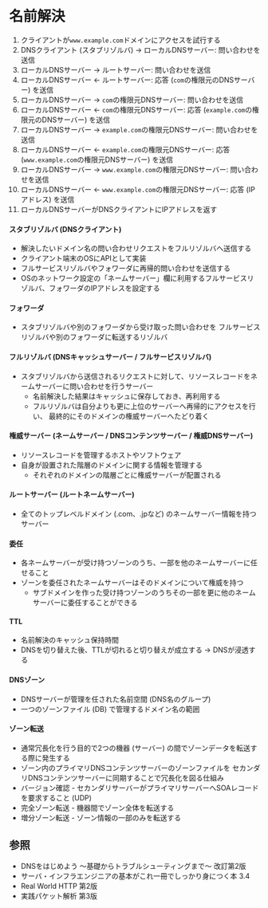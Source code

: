 # 名前解決
1. クライアントが`www.example.com`ドメインにアクセスを試行する
2. DNSクライアント (スタブリゾルバ) -> ローカルDNSサーバー: 問い合わせを送信
3. ローカルDNSサーバー -> ルートサーバー: 問い合わせを送信
4. ローカルDNSサーバー <- ルートサーバー: 応答 (`com`の権限元のDNSサーバー) を送信
5. ローカルDNSサーバー -> `com`の権限元DNSサーバー: 問い合わせを送信
6. ローカルDNSサーバー <- `com`の権限元DNSサーバー: 応答 (`example.com`の権限元のDNSサーバー) を送信
7. ローカルDNSサーバー -> `example.com`の権限元DNSサーバー: 問い合わせを送信
8. ローカルDNSサーバー <- `example.com`の権限元DNSサーバー: 応答 (`www.example.com`の権限元DNSサーバー) を送信
9. ローカルDNSサーバー -> `www.example.com`の権限元DNSサーバー: 問い合わせを送信
10. ローカルDNSサーバー <- `www.example.com`の権限元DNSサーバー: 応答 (IPアドレス) を送信
11. ローカルDNSサーバーがDNSクライアントにIPアドレスを返す

#### スタブリゾルバ (DNSクライアント)
- 解決したいドメイン名の問い合わせリクエストをフルリゾルバへ送信する
- クライアント端末のOSにAPIとして実装
- フルサービスリゾルバやフォワーダに再帰的問い合わせを送信する
- OSのネットワーク設定の「ネームサーバー」欄に利用するフルサービスリゾルバ、フォワーダのIPアドレスを設定する

#### フォワーダ
- スタブリゾルバや別のフォワーダから受け取った問い合わせを
  フルサービスリゾルバや別のフォワーダに転送するリゾルバ

#### フルリゾルバ (DNSキャッシュサーバー / フルサービスリゾルバ)
- スタブリゾルバから送信されるリクエストに対して、リソースレコードをネームサーバーに問い合わせを行うサーバー
  - 名前解決した結果はキャッシュに保存しておき、再利用する
  - フルリゾルバは自分よりも更に上位のサーバーへ再帰的にアクセスを行い、
    最終的にそのドメインの権威サーバーへたどり着く

#### 権威サーバー (ネームサーバー / DNSコンテンツサーバー / 権威DNSサーバー)
- リソースレコードを管理するホストやソフトウェア
- 自身が設置された階層のドメインに関する情報を管理する
  - それぞれのドメインの階層ごとに権威サーバーが配置される

#### ルートサーバー (ルートネームサーバー)
- 全てのトップレベルドメイン (.com、.jpなど) のネームサーバー情報を持つサーバー

#### 委任
- 各ネームサーバーが受け持つゾーンのうち、一部を他のネームサーバーに任せること
- ゾーンを委任されたネームサーバーはそのドメインについて権威を持つ
  - サブドメインを作った受け持つゾーンのうちその一部を更に他のネームサーバーに委任することができる

#### TTL
- 名前解決のキャッシュ保持時間
- DNSを切り替えた後、TTLが切れると切り替えが成立する -> DNSが浸透する

#### DNSゾーン
- DNSサーバーが管理を任された名前空間 (DNS名のグループ)
- 一つのゾーンファイル (DB) で管理するドメイン名の範囲

#### ゾーン転送
- 通常冗長化を行う目的で2つの機器 (サーバー) の間でゾーンデータを転送する際に発生する
- ゾーン内のプライマリDNSコンテンツサーバーのゾーンファイルを
  セカンダリDNSコンテンツサーバーに同期することで冗長化を図る仕組み
- バージョン確認 - セカンダリサーバーがプライマリサーバーへSOAレコードを要求すること (UDP)
- 完全ゾーン転送 - 機器間でゾーン全体を転送する
- 増分ゾーン転送 - ゾーン情報の一部のみを転送する

## 参照
- DNSをはじめよう ～基礎からトラブルシューティングまで～ 改訂第2版
- サーバ・インフラエンジニアの基本がこれ一冊でしっかり身につく本 3.4
- Real World HTTP 第2版
- 実践パケット解析 第3版
